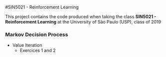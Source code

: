 #SIN5021 - Reinforcement Learning

This project contains the code produced when taking the class **SIN5021 - Reinforcement Learning** at the University of São Paulo (USP), class of 2019

### Markov Decision Process

- Value Iteration
  - Exercices 1 and 2


